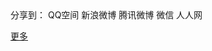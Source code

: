 <!-- JiaThis Button BEGIN -->
<div class="jiathis_style">
<span class="jiathis_txt">分享到：</span>
<a class="jiathis_button_qzone">QQ空间</a>
<a class="jiathis_button_tsina">新浪微博</a>
<a class="jiathis_button_tqq">腾讯微博</a>
<a class="jiathis_button_weixin">微信</a>
<a class="jiathis_button_renren">人人网</a>

<a href="http://www.jiathis.com/share?uid=1773829" class="jiathis jiathis_txt jiathis_separator jtico jtico_jiathis" target="_blank">更多</a>
<a class="jiathis_counter_style"></a>
</div>
<script type="text/javascript" >
var jiathis_config={
	data_track_clickback:true,
	summary:"",
	hideMore:false
}
</script>
<script type="text/javascript" src="http://v3.jiathis.com/code/jia.js?uid=1773829" charset="utf-8"></script>
<!-- JiaThis Button END -->



<!-- UY BEGIN -->
<div id="uyan_frame"></div>
<script type="text/javascript" id="UYScript" src="http://v1.uyan.cc/js/iframe.js?UYUserId=1773829" async=""></script>
<!-- UY END -->
